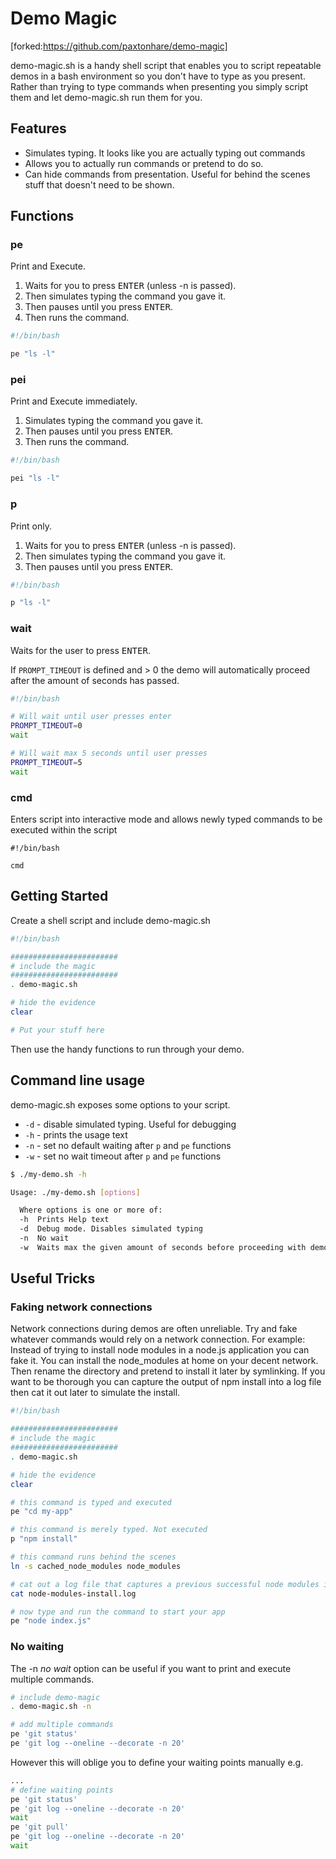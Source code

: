 # Demo Magic

[forked:https://github.com/paxtonhare/demo-magic]

demo-magic.sh is a handy shell script that enables you to script repeatable demos in a bash environment so you don't have to type as you present. Rather than trying to type commands when presenting you simply script them and let demo-magic.sh run them for you.

## Features
- Simulates typing. It looks like you are actually typing out commands
- Allows you to actually run commands or pretend to do so.
- Can hide commands from presentation. Useful for behind the scenes stuff that doesn't need to be shown.

## Functions

### pe
Print and Execute.

1. Waits for you to press <kbd>ENTER</kbd> (unless -n is passed).
1. Then simulates typing the command you gave it.
1. Then pauses until you press <kbd>ENTER</kbd>.
1. Then runs the command.

```bash
#!/bin/bash

pe "ls -l"
```

### pei
Print and Execute immediately.

1. Simulates typing the command you gave it.
1. Then pauses until you press <kbd>ENTER</kbd>.
1. Then runs the command.

```bash
#!/bin/bash

pei "ls -l"
```

### p
Print only.

1. Waits for you to press <kbd>ENTER</kbd> (unless -n is passed).
1. Then simulates typing the command you gave it.
1. Then pauses until you press <kbd>ENTER</kbd>.

```bash
#!/bin/bash

p "ls -l"
```

### wait
Waits for the user to press <kbd>ENTER</kbd>.

If `PROMPT_TIMEOUT` is defined and > 0 the demo will automatically proceed after the amount of seconds has passed.

```bash
#!/bin/bash

# Will wait until user presses enter
PROMPT_TIMEOUT=0
wait

# Will wait max 5 seconds until user presses
PROMPT_TIMEOUT=5
wait

```

### cmd
Enters script into interactive mode and allows newly typed commands to be executed within the script
```
#!/bin/bash

cmd
```

## Getting Started
Create a shell script and include demo-magic.sh

```bash
#!/bin/bash

########################
# include the magic
########################
. demo-magic.sh

# hide the evidence
clear

# Put your stuff here
```

Then use the handy functions to run through your demo.

## Command line usage
demo-magic.sh exposes some options to your script.
- `-d` - disable simulated typing. Useful for debugging
- `-h` - prints the usage text
- `-n` - set no default waiting after `p` and `pe` functions
- `-w` - set no wait timeout after `p` and `pe` functions

```bash
$ ./my-demo.sh -h

Usage: ./my-demo.sh [options]

  Where options is one or more of:
  -h  Prints Help text
  -d  Debug mode. Disables simulated typing
  -n  No wait
  -w  Waits max the given amount of seconds before proceeding with demo (e.g. `-w5`)
```

## Useful Tricks

### Faking network connections
Network connections during demos are often unreliable. Try and fake whatever commands would rely on a network connection. For example: Instead of trying to install node modules in a node.js application you can fake it. You can install the node_modules at home on your decent network. Then rename the directory and pretend to install it later by symlinking. If you want to be thorough you can capture the output of npm install into a log file then cat it out later to simulate the install.

```bash
#!/bin/bash

########################
# include the magic
########################
. demo-magic.sh

# hide the evidence
clear

# this command is typed and executed
pe "cd my-app"

# this command is merely typed. Not executed
p "npm install"

# this command runs behind the scenes
ln -s cached_node_modules node_modules

# cat out a log file that captures a previous successful node modules install
cat node-modules-install.log

# now type and run the command to start your app
pe "node index.js"
```

### No waiting
The -n _no wait_ option can be useful if you want to print and execute multiple commands.

```bash
# include demo-magic
. demo-magic.sh -n

# add multiple commands
pe 'git status'
pe 'git log --oneline --decorate -n 20'
```

However this will oblige you to define your waiting points manually e.g.
```bash
...
# define waiting points
pe 'git status'
pe 'git log --oneline --decorate -n 20'
wait
pe 'git pull'
pe 'git log --oneline --decorate -n 20'
wait
```
